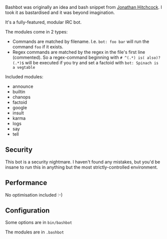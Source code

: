 Bashbot was originally an idea and bash snippet from [Jonathan
Hitchcock](/vhata). I took it as bastardised and it was beyond imagination.

It's a fully-featured, modular IRC bot.

The modules come in 2 types:

* Commands are matched by filename. I.e. `bot: foo bar` will run the
  command `foo` if it exists.
* Regex commands are matched by the regex in the file's first line
  (commented). So a regex-command beginning with `# ^(.*) is( also)?
  (.*)$` will be executed if you try and set a factoid with `bot:
  Spinach is a vegtable`

Included modules:

* announce
* builtin
* chanops
* factoid
* google
* insult
* karma
* logs
* say
* tell

Security
--------

This bot is a security nightmare. I haven't found any mistakes, but
you'd be insane to run this in anything but the most strictly-controlled
environment.

Performance
-----------

No optimisation included :-)

Configuration
-------------

Some options are in `bin/bashbot`

The modules are in `.bashbot`
